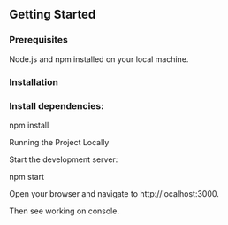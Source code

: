 ## Getting Started
### Prerequisites
Node.js and npm installed on your local machine.

### Installation

### Install dependencies:

npm install

Running the Project Locally

Start the development server:

npm start

Open your browser and navigate to http://localhost:3000.

Then see working on console.
